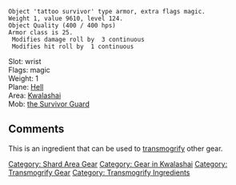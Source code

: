     Object 'tattoo survivor' type armor, extra flags magic.
    Weight 1, value 9610, level 124.
    Object Quality (400 / 400 hps)
    Armor class is 25.
     Modifies damage roll by  3 continuous
     Modifies hit roll by  1 continuous

Slot: wrist  
Flags: magic  
Weight: 1  
Plane: [Hell](:Category:_Hell "wikilink")  
Area: [Kwalashai](:Category:_Kwalashai "wikilink")  
Mob: [the Survivor Guard](the_Survivor_Guard "wikilink")  

## Comments

This is an ingredient that can be used to
[transmogrify](transmogrify "wikilink") other gear.

[Category: Shard Area Gear](Category:_Shard_Area_Gear "wikilink")
[Category: Gear in Kwalashai](Category:_Gear_in_Kwalashai "wikilink")
[Category: Transmogrify Gear](Category:_Transmogrify_Gear "wikilink")
[Category: Transmogrify
Ingredients](Category:_Transmogrify_Ingredients "wikilink")

